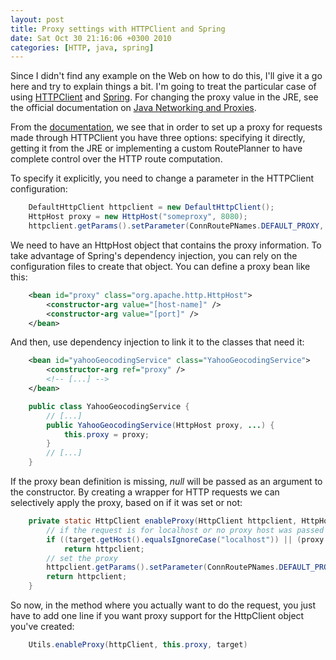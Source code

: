 ```yaml
---
layout: post
title: Proxy settings with HTTPClient and Spring
date: Sat Oct 30 21:16:06 +0300 2010
categories: [HTTP, java, spring]
---
```


Since I didn't find any example on the Web on how to do this, I'll give it a go here and try to explain things a bit. I'm going to treat the particular case of using [HTTPClient](http://hc.apache.org/httpcomponents-client-ga/index.html) and [Spring](http://www.springsource.org/). For changing the proxy value in the JRE, see the official documentation on [Java Networking and Proxies](http://java.sun.com/javase/6/docs/technotes/guides/net/proxies.html).

From the [documentation](http://hc.apache.org/httpcomponents-client-ga/tutorial/html/connmgmt.html#d4e540), we see that in order to set up a proxy for requests made through HTTPClient you have three options: specifying it directly, getting it from the JRE or implementing a custom RoutePlanner to have complete control over the HTTP route computation. 

<!-- more -->

To specify it explicitly, you need to change a parameter in the HTTPClient configuration: 

``` java
    DefaultHttpClient httpclient = new DefaultHttpClient();
    HttpHost proxy = new HttpHost("someproxy", 8080);
    httpclient.getParams().setParameter(ConnRoutePNames.DEFAULT_PROXY, proxy);
```

We need to have an HttpHost object that contains the proxy information. To take advantage of Spring's dependency injection, you can rely on the configuration files to create that object. You can define a proxy bean like this:

``` xml    
    <bean id="proxy" class="org.apache.http.HttpHost">
        <constructor-arg value="[host-name]" />
        <constructor-arg value="[port]" />
    </bean>
``` 

And then, use dependency injection to link it to the classes that need it:

``` xml
    <bean id="yahooGeocodingService" class="YahooGeocodingService">
        <constructor-arg ref="proxy" />
        <!-- [...] -->
    </bean>
```

``` java
    public class YahooGeocodingService {    
        // [...]    
        public YahooGeocodingService(HttpHost proxy, ...) {        
            this.proxy = proxy;    
        }    
        // [...]
    }
```

If the proxy bean definition is missing, _null_ will be passed as an argument to the constructor. By creating a wrapper for HTTP requests we can selectively apply the proxy, based on if it was set or not:

``` java 
    private static HttpClient enableProxy(HttpClient httpclient, HttpHost proxy, URI target) {
        // if the request is for localhost or no proxy host was passed do not set it
        if ((target.getHost().equalsIgnoreCase("localhost")) || (proxy == null))
            return httpclient;
        // set the proxy
        httpclient.getParams().setParameter(ConnRoutePNames.DEFAULT_PROXY, proxy);
        return httpclient;
    }
```

So now, in the method where you actually want to do the request, you just have to add one line if you want proxy support for the HttpClient object you've created: 

``` java
    Utils.enableProxy(httpClient, this.proxy, target)
```

